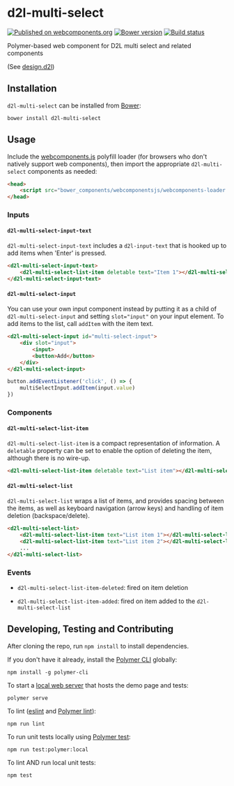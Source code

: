 # d2l-multi-select
[![Published on webcomponents.org](https://img.shields.io/badge/webcomponents.org-published-blue.svg)](https://www.webcomponents.org/element/BrightspaceUI/multi-select)
[![Bower version][bower-image]][bower-url]
[![Build status][ci-image]][ci-url]

Polymer-based web component for D2L multi select and related components

(See [design.d2l][design.d2l-url])

## Installation

`d2l-multi-select` can be installed from [Bower][bower-url]:
```shell
bower install d2l-multi-select
```

## Usage

Include the [webcomponents.js](http://webcomponents.org/polyfills/) polyfill loader (for browsers who don't natively support web components), then import the appropriate `d2l-multi-select` components as needed:

```html
<head>
	<script src="bower_components/webcomponentsjs/webcomponents-loader.js"></script>
</head>
```

### Inputs

#### `d2l-multi-select-input-text`

`d2l-multi-select-input-text` includes a `d2l-input-text` that is hooked up to add items when 'Enter' is pressed.

<!---
```
<custom-element-demo>
  <template>
    <script src="../webcomponentsjs/webcomponents-loader.js"></script>
    <link rel="import" href="../d2l-typography/d2l-typography.html">
    <link rel="import" href="d2l-multi-select-input-text.html">
    <link rel="import" href="d2l-multi-select-list-item.html">
    <custom-style include="d2l-typography">
      <style is="custom-style" include="d2l-typography"></style>
    </custom-style>
    <style>
      html {
        font-size: 20px;
        font-family: 'Lato', 'Lucida Sans Unicode', 'Lucida Grande', sans-serif;
      }
    </style>
    <next-code-block></next-code-block>
  </template>
</custom-element-demo>
```
-->
```html
<d2l-multi-select-input-text>
	<d2l-multi-select-list-item deletable text="Item 1"></d2l-multi-select-list-item>
</d2l-multi-select-input-text>
```

#### `d2l-multi-select-input`

You can use your own input component instead by putting it as a child of `d2l-multi-select-input` and setting `slot="input"` on your input element. To add items to the list, call `addItem` with the item text.

```html
<d2l-multi-select-input id="multi-select-input">
	<div slot="input">
		<input>
		<button>Add</button>
	</div>
</d2l-multi-select-input>
```

```js
button.addEventListener('click', () => {
	multiSelectInput.addItem(input.value)
})
```

### Components

#### `d2l-multi-select-list-item`

`d2l-multi-select-list-item` is a compact representation of information. A `deletable` property can be set to enable the option of deleting the item, although there is no wire-up.
```html
<d2l-multi-select-list-item deletable text="List item"></d2l-multi-select-list-item>
```

#### `d2l-multi-select-list`

`d2l-multi-select-list` wraps a list of items, and provides spacing between the items, as well as keyboard navigation (arrow keys) and handling of item deletion (backspace/delete).
```html
<d2l-multi-select-list>
	<d2l-multi-select-list-item text="List item 1"></d2l-multi-select-list-item>
	<d2l-multi-select-list-item text="List item 2"></d2l-multi-select-list-item>
	...
</d2l-multi-select-list>
```

### Events

- `d2l-multi-select-list-item-deleted`: fired on item deletion

- `d2l-multi-select-list-item-added`: fired on item added to the `d2l-multi-select-list`

## Developing, Testing and Contributing

After cloning the repo, run `npm install` to install dependencies.

If you don't have it already, install the [Polymer CLI](https://www.polymer-project.org/3.0/docs/tools/polymer-cli) globally:

```shell
npm install -g polymer-cli
```

To start a [local web server](https://www.polymer-project.org/3.0/docs/tools/polymer-cli-commands#serve) that hosts the demo page and tests:

```shell
polymer serve
```

To lint ([eslint](http://eslint.org/) and [Polymer lint](https://www.polymer-project.org/3.0/docs/tools/polymer-cli-commands#lint)):

```shell
npm run lint
```

To run unit tests locally using [Polymer test](https://www.polymer-project.org/3.0/docs/tools/polymer-cli-commands#tests):

```shell
npm run test:polymer:local
```

To lint AND run local unit tests:

```shell
npm test
```

[bower-url]: http://bower.io/search/?q=d2l-multi-select
[bower-image]: https://badge.fury.io/bo/d2l-multi-select.svg
[ci-url]: https://travis-ci.org/BrightspaceUI/multi-select
[ci-image]: https://travis-ci.org/BrightspaceUI/multi-select.svg?branch=master
[design.d2l-url]: http://design.d2l/components/tags/
